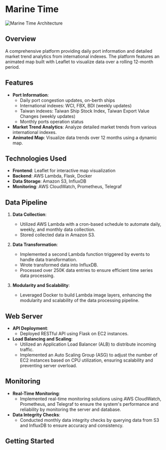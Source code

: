 # Marine Time
![Marine Time Architecture](image/architechture.png)
## Overview
A comprehensive platform providing daily port information and detailed market trend analytics from international indexes. The platform features an animated map built with Leaflet to visualize data over a rolling 12-month period.

## Features
- **Port Information**: 
  - Daily port congestion updates, on-berth ships
  - International indexes: WCI, FBX, BDI (weekly updates)
  - Taiwan indexes: Taiwan Ship Stock Index, Taiwan Export Value Changes (weekly updates)
  - Monthly ports operation status
- **Market Trend Analytics**: Analyze detailed market trends from various international indexes.
- **Animated Map**: Visualize data trends over 12 months using a dynamic map.

## Technologies Used
- **Frontend**: Leaflet for interactive map visualization
- **Backend**: AWS Lambda, Flask, Docker
- **Data Storage**: Amazon S3, InfluxDB
- **Monitoring**: AWS CloudWatch, Prometheus, Telegraf

## Data Pipeline
1. **Data Collection**:
   - Utilized AWS Lambda with a cron-based schedule to automate daily, weekly, and monthly data collection.
   - Stored collected data in Amazon S3.

2. **Data Transformation**:
   - Implemented a second Lambda function triggered by events to handle data transformation.
   - Wrote transformed data into InfluxDB.
   - Processed over 250K data entries to ensure efficient time series data processing.

3. **Modularity and Scalability**:
   - Leveraged Docker to build Lambda image layers, enhancing the modularity and scalability of the data processing pipeline.

## Web Server
- **API Deployment**:
  - Deployed RESTful API using Flask on EC2 instances.
- **Load Balancing and Scaling**:
  - Utilized an Application Load Balancer (ALB) to distribute incoming traffic.
  - Implemented an Auto Scaling Group (ASG) to adjust the number of EC2 instances based on CPU utilization, ensuring scalability and preventing server overload.

## Monitoring
- **Real-Time Monitoring**:
  - Implemented real-time monitoring solutions using AWS CloudWatch, Prometheus, and Telegraf to ensure the system's performance and reliability by monitoring the server and database.
- **Data Integrity Checks**:
  - Conducted monthly data integrity checks by querying data from S3 and InfluxDB to ensure accuracy and consistency.

## Getting Started

